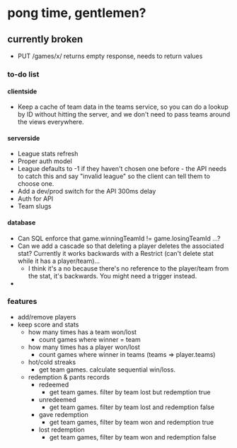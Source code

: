 # pong time, gentlemen?

## currently broken

* PUT /games/x/ returns empty response, needs to return values


### to-do list

#### clientside

* Keep a cache of team data in the teams service, so you can do a lookup by ID without hitting the server, and we don't need to pass teams around the views everywhere.


#### serverside

* League stats refresh
* Proper auth model
* League defaults to -1 if they haven't chosen one before - the API needs to catch this and say "invalid league" so the client can tell them to choose one.
* Add a dev/prod switch for the API 300ms delay
* Auth for API
* Team slugs


#### database

* Can SQL enforce that game.winningTeamId != game.losingTeamId ...?
* Can we add a cascade so that deleting a player deletes the associated stat? Currently it works backwards with a Restrict (can't delete stat while it has a player/team)...
    * I think it's a no because there's no reference to the player/team from the stat, it's backwards. You might need a trigger instead.
* 



### features

* add/remove players
* keep score and stats
    * how many times has a team won/lost
        * count games where winner = team
    * how many times has a player won/lost
        * count games where winner in teams (teams => player.teams)
    * hot/cold streaks
        * get team games. calculate sequential win/loss.
    * redemption & pants records
        * redeemed
            * get team games. filter by team lost but redemption true
        * unredeemed
            * get team games. filter by team lost and redemption false
        * gave redemption
            * get team games, filter by team won and redemption true
        * lost redemption
            * get team games, filter by team won and redemption false


